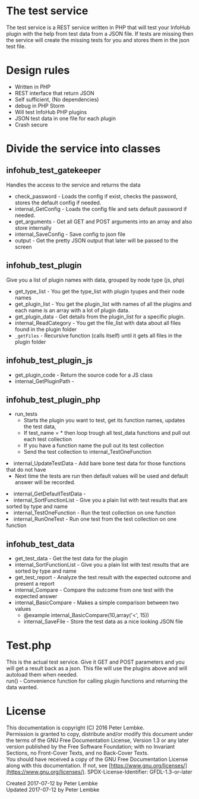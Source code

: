 # The test service
The test service is a REST service written in PHP that will test your InfoHub plugin with the help from test data from a JSON file. If tests are missing then the service will create the missing tests for you and stores them in the json test file.  

# Design rules
* Written in PHP
* REST interface that return JSON
* Self sufficient, (No dependencies)
* debug in PHP Storm
* Will test InfoHub PHP plugins
* JSON test data in one file for each plugin
* Crash secure

# Divide the service into classes
  
    
## infohub_test_gatekeeper</h2>
Handles the access to the service and returns the data   

* check_password - Loads the config if exist, checks the password, stores the default config if needed.
* internal_GetConfig - Loads the config file and sets default password if needed.
* get_arguments - Get all GET and POST arguments into an array and also store internally
* internal_SaveConfig - Save config to json file
* output - Get the pretty JSON output that later will be passed to the screen
    
## infohub_test_plugin</h2>
Give you a list of plugin names with data, grouped by node type (js, php)   

* get_type_list - You get the type_list with plugin tyupes and their node names
* get_plugin_list - You get the plugin_list with names of all the plugins and each name is an array with a lot of plugin data.
* get_plugin_data - Get details from the plugin_list for a specific plugin.
* internal_ReadCategory - You get the file_list with data about all files found in the plugin folder
* `_getFiles` - Recursive function (calls itself) until it gets all files in the plugin folder
    
## infohub_test_plugin_js</h2>
* get_plugin_code - Return the source code for a JS class
* internal_GetPluginPath -
    
## infohub_test_plugin_php</h2>
- run_tests
    - Starts the plugin you want to test, get its function names, updates the test data,
    - If test_name = * then loop trough all test_data functions and pull out each test collection
    - If you have a function name the pull out its test collection
    - Send the test collection to internal_TestOneFunction</ul>
- internal_UpdateTestData - Add bare bone test data for those functions that do not have
    - Next time the tests are run then default values will be used and default answer will be recorded.
- internal_GetDefaultTestData - 
- internal_SortFunctionList - Give you a plain list with test results that are sorted by type and name
- internal_TestOneFunction - Run the test collection on one function
- internal_RunOneTest - Run one test from the test collection on one function
    
## infohub_test_data</h2>
- get_test_data - Get the test data for the plugin
- internal_SortFunctionList - Give you a plain list with test results that are sorted by type and name
- get_test_report - Analyze the test result with the expected outcome and present a report
- internal_Compare - Compare the outcome from one test with the expected answer
- internal_BasicCompare - Makes a simple comparison between two values
    - @example internal_BasicCompare(10,array('&lt;', 15))
    - internal_SaveFile - Store the test data as a nice looking JSON file

# Test.php
This is the actual test service. Give it GET and POST parameters and you will get a result back as a json. This file will use the plugins above and will autoload them when needed.  
run() - Convenience function for calling plugin functions and returning the data wanted.  

# License
This documentation is copyright (C) 2016 Peter Lembke.  
Permission is granted to copy, distribute and/or modify this document under the terms of the GNU Free Documentation License, Version 1.3 or any later version published by the Free Software Foundation; with no Invariant Sections, no Front-Cover Texts, and no Back-Cover Texts.  
You should have received a copy of the GNU Free Documentation License along with this documentation. If not, see [https://www.gnu.org/licenses/](https://www.gnu.org/licenses/).  SPDX-License-Identifier: GFDL-1.3-or-later  

Created 2017-07-12 by Peter Lembke  
Updated 2017-07-12 by Peter Lembke  
